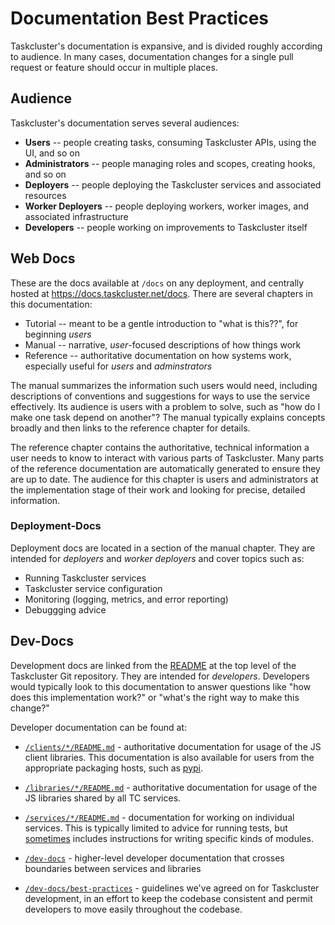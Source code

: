# Documentation Best Practices

Taskcluster's documentation is expansive, and is divided roughly according to audience.
In many cases, documentation changes for a single pull request or feature should occur in multiple places.

## Audience

Taskcluster's documentation serves several audiences:

 * **Users** -- people creating tasks, consuming Taskcluster APIs, using the UI, and so on
 * **Administrators** -- people managing roles and scopes, creating hooks, and so on
 * **Deployers** -- people deploying the Taskcluster services and associated resources
 * **Worker Deployers** -- people deploying workers, worker images, and associated infrastructure
 * **Developers** -- people working on improvements to Taskcluster itself

## Web Docs

These are the docs available at `/docs` on any deployment, and centrally hosted at https://docs.taskcluster.net/docs.
There are several chapters in this documentation:

* Tutorial -- meant to be a gentle introduction to "what is this??", for beginning *users*
* Manual -- narrative, *user*-focused descriptions of how things work
* Reference -- authoritative documentation on how systems work, especially useful for *users* and *adminstrators*

The manual summarizes the information such users would need, including descriptions of conventions and suggestions for ways to use the service effectively.
Its audience is users with a problem to solve, such as "how do I make one task depend on another"?
The manual typically explains concepts broadly and then links to the reference chapter for details.

The reference chapter contains the authoritative, technical information a user needs to know to interact with various parts of Taskcluster.
Many parts of the reference documentation are automatically generated to ensure they are up to date.
The audience for this chapter is users and administrators at the implementation stage of their work and looking for precise, detailed information.

### Deployment-Docs

Deployment docs are located in a section of the manual chapter.
They are intended for *deployers* and *worker deployers* and cover topics such as:

* Running Taskcluster services
* Taskcluster service configuration
* Monitoring (logging, metrics, and error reporting)
* Debuggging advice

## Dev-Docs

Development docs are linked from the [README](../../README.md) at the top level of the Taskcluster Git repository.
They are intended for *developers*.
Developers would typically look to this documentation to answer questions like "how does this implementation work?" or "what's the right way to make this change?"

Developer documentation can be found at:

* [`/clients/*/README.md`](../../clients) - authoritative documentation for usage of the JS client libraries.
  This documentation is also available for users from the appropriate packaging hosts, such as [pypi](https://pypi.org/project/taskcluster/).

* [`/libraries/*/README.md`](../../libraries) - authoritative documentation for usage of the JS libraries shared by all TC services.

* [`/services/*/README.md`](../../services) - documentation for working on individual services.
  This is typically limited to advice for running tests, but [sometimes](../../services/worker-manager/providers.md) includes instructions for writing specific kinds of modules.

* [`/dev-docs`](../) - higher-level developer documentation that crosses boundaries between services and libraries

* [`/dev-docs/best-practices`](./) - guidelines we've agreed on for Taskcluster development, in an effort to keep the codebase consistent and permit developers to move easily throughout the codebase.

